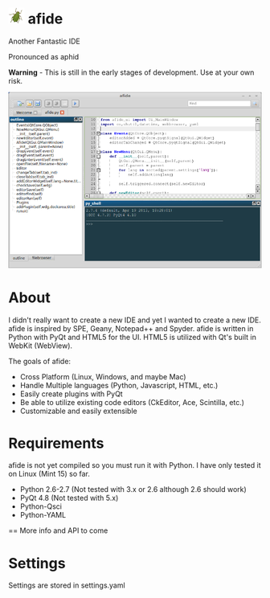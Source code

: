 ![Alt text](/img/aphid.png "Screenshot") afide
=====
Another Fantastic IDE

Pronounced as aphid

**Warning** - This is still in the early stages of development.  Use at your own risk.

![Alt text](/img/screenshot.png "Screenshot")

About
==
I didn't really want to create a new IDE and yet I wanted to create a new IDE.  afide is inspired by SPE, Geany, Notepad++ and Spyder.  afide is written in Python with PyQt and HTML5 for the UI.  HTML5 is utilized with Qt's built in WebKit (WebView).

The goals of afide:
- Cross Platform (Linux, Windows, and maybe Mac)
- Handle Multiple languages (Python, Javascript, HTML, etc.)
- Easily create plugins with PyQt
- Be able to utilize existing code editors (CkEditor, Ace, Scintilla, etc.)
- Customizable and easily extensible

Requirements
==
afide is not yet compiled so you must run it with Python.  I have only tested it on Linux (Mint 15) so far.
- Python 2.6-2.7 (Not tested with 3.x or 2.6 although 2.6 should work)
- PyQt 4.8 (Not tested with 5.x)
- Python-Qsci
- Python-YAML

==
More info and API to come

Settings
==
Settings are stored in settings.yaml
